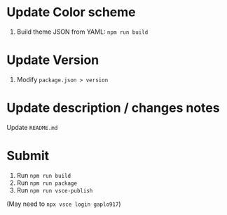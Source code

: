 # Update Color scheme

1. Build theme JSON from YAML: `npm run build`

# Update Version

1. Modify `package.json > version`

# Update description / changes notes

Update `README.md`

# Submit

1. Run `npm run build`
1. Run `npm run package`
1. Run `npm run vsce-publish`

(May need to `npx vsce login gaplo917`)
